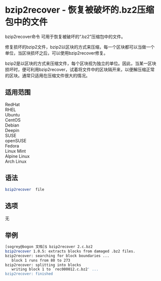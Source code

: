 # bzip2recover - 恢复被破坏的.bz2压缩包中的文件

bzip2recover命令 可用于恢复被破坏的“.bz2”压缩包中的文件。

修复损坏的bzip2文件，bzip2以区块的方式来压缩，每一个区块都可以当做一个单位，当区块损坏之后，可以使用bzip2recover修复。

bzip2是以区块的方式来压缩文件，每个区块视为独立的单位。因此，当某一区块损坏时，便可利用bzip2recover，试着将文件中的区块隔开来，以便解压缩正常的区块。通常只适用在压缩文件很大的情况。


## 适用范围

<!-- <div class="svg linux">Linux</div> -->
<div class="svg redhat">RedHat</div>
<div class="svg rhel">RHEL</div>
<div class="svg ubuntu">Ubuntu</div>
<div class="svg centos">CentOS</div>
<div class="svg debian">Debian</div>
<div class="svg deepin">Deepin</div>
<div class="svg suse">SUSE</div>
<div class="svg opensuse">openSUSE</div>
<div class="svg fedora">Fedora</div>
<div class="svg linuxmint">Linux Mint</div>
<!-- <div class="svg mxlinux">MX Linux</div> -->
<div class="svg alpinelinux">Alpine Linux</div>
<div class="svg archlinux">Arch Linux</div>

## 语法

``` bash
bzip2recover  file
```

## 选项

无

## 举例

``` bash
[sogrey@bogon 文档]$ bzip2recover 2.c.bz2
bzip2recover 1.0.5: extracts blocks from damaged .bz2 files.
bzip2recover: searching for block boundaries ...
   block 1 runs from 80 to 273
bzip2recover: splitting into blocks
   writing block 1 to `rec000012.c.bz2' ...
bzip2recover: finished
```
